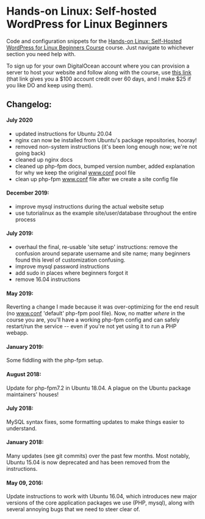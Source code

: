 # Hands-on Linux: Self-hosted WordPress for Linux Beginners

Code and configuration snippets for the [Hands-on Linux: Self-Hosted WordPress for Linux Beginners Course](https://www.udemy.com/hands-on-linux-self-hosted-wordpress-for-linux-beginners/) course. Just navigate to whichever section you need help with.

To sign up for your own DigitalOcean account where you can provision a server to host your website and follow along with the course, use [this link](https://m.do.co/c/0380a1db56a6) (that link gives you a $100 account credit over 60 days, and I make $25 if you like DO and keep using them).

## Changelog:

#### July 2020
- updated instructions for Ubuntu 20.04
- nginx can now be installed from Ubuntu's package repositories, hooray!
- removed non-system instructions (it's been long enough now; we're not going back)
- cleaned up nginx docs
- cleaned up php-fpm docs, bumped version number, added explanation for why we keep the original www.conf pool file
- clean up php-fpm www.conf file after we create a site config file

#### December 2019:
- improve mysql instructions during the actual website setup
- use tutorialinux as the example site/user/database throughout the entire process

#### July 2019:
- overhaul the final, re-usable 'site setup' instructions: remove the confusion around separate username and site name; many beginners found this level of customization confusing.
- improve mysql password instructions
- add sudo in places where beginners forgot it
- remove 16.04 instructions

#### May 2019:
Reverting a change I made because it was over-optimizing for the end result (no www.conf 'default' php-fpm pool file). Now, no matter *where* in the course you are, you'll have a working php-fpm config and can safely restart/run the service -- even if you're not yet using it to run a PHP webapp.

#### January 2019:
Some fiddling with the php-fpm setup.

#### August 2018:
Update for php-fpm7.2 in Ubuntu 18.04. A plague on the Ubuntu package maintainers' houses!

#### July 2018:
MySQL syntax fixes, some formatting updates to make things easier to understand.

#### January 2018:
Many updates (see git commits) over the past few months. Most notably, Ubuntu 15.04 is now deprecated and has been removed from the instructions.

#### May 09, 2016:
Update instructions to work with Ubuntu 16.04, which introduces new major versions of the core application packages we use (PHP, mysql), along with several annoying bugs that we need to steer clear of.
